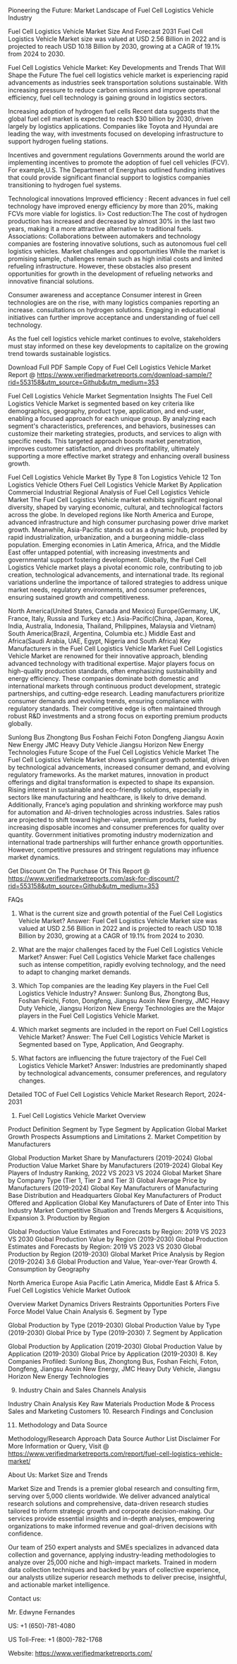 Pioneering the Future: Market Landscape of Fuel Cell Logistics Vehicle Industry


Fuel Cell Logistics Vehicle Market Size And Forecast 2031
Fuel Cell Logistics Vehicle Market size was valued at USD 2.56 Billion in 2022 and is projected to reach USD 10.18 Billion by 2030, growing at a CAGR of 19.1% from 2024 to 2030.

Fuel Cell Logistics Vehicle Market: Key Developments and Trends That Will Shape the Future
The fuel cell logistics vehicle market is experiencing rapid advancements as industries seek transportation solutions sustainable. With increasing pressure to reduce carbon emissions and improve operational efficiency, fuel cell technology is gaining ground in logistics sectors.

Increasing adoption of hydrogen fuel cells
Recent data suggests that the global fuel cell market is expected to reach $30 billion by 2030, driven largely by logistics applications. Companies like Toyota and Hyundai are leading the way, with investments focused on developing infrastructure to support hydrogen fueling stations.

Incentives and government regulations
Governments around the world are implementing incentives to promote the adoption of fuel cell vehicles (FCV). For example,U.S. The Department of Energyhas outlined funding initiatives that could provide significant financial support to logistics companies transitioning to hydrogen fuel systems.

Technological innovations
Improved efficiency : Recent advances in fuel cell technology have improved energy efficiency by more than 20%, making FCVs more viable for logistics. li>
Cost reduction:The The cost of hydrogen production has increased and decreased by almost 30% in the last two years, making it a more attractive alternative to traditional fuels.
Associations: Collaborations between automakers and technology companies are fostering innovative solutions, such as autonomous fuel cell logistics vehicles.
Market challenges and opportunities
While the market is promising sample, challenges remain such as high initial costs and limited refueling infrastructure. However, these obstacles also present opportunities for growth in the development of refueling networks and innovative financial solutions.

Consumer awareness and acceptance
Consumer interest in Green technologies are on the rise, with many logistics companies reporting an increase. consultations on hydrogen solutions. Engaging in educational initiatives can further improve acceptance and understanding of fuel cell technology.

As the fuel cell logistics vehicle market continues to evolve, stakeholders must stay informed on these key developments to capitalize on the growing trend towards sustainable logistics.

Download Full PDF Sample Copy of Fuel Cell Logistics Vehicle Market Report @ https://www.verifiedmarketreports.com/download-sample/?rid=553158&utm_source=Github&utm_medium=353

Fuel Cell Logistics Vehicle Market Segmentation Insights
The Fuel Cell Logistics Vehicle Market is segmented based on key criteria like demographics, geography, product type, application, and end-user, enabling a focused approach for each unique group. By analyzing each segment's characteristics, preferences, and behaviors, businesses can customize their marketing strategies, products, and services to align with specific needs. This targeted approach boosts market penetration, improves customer satisfaction, and drives profitability, ultimately supporting a more effective market strategy and enhancing overall business growth.

Fuel Cell Logistics Vehicle Market By Type
8 Ton Logistics Vehicle
12 Ton Logistics Vehicle
Others
Fuel Cell Logistics Vehicle Market By Application
Commercial
Industrial
Regional Analysis of Fuel Cell Logistics Vehicle Market
The Fuel Cell Logistics Vehicle market exhibits significant regional diversity, shaped by varying economic, cultural, and technological factors across the globe. In developed regions like North America and Europe, advanced infrastructure and high consumer purchasing power drive market growth. Meanwhile, Asia-Pacific stands out as a dynamic hub, propelled by rapid industrialization, urbanization, and a burgeoning middle-class population. Emerging economies in Latin America, Africa, and the Middle East offer untapped potential, with increasing investments and governmental support fostering development. Globally, the Fuel Cell Logistics Vehicle market plays a pivotal economic role, contributing to job creation, technological advancements, and international trade. Its regional variations underline the importance of tailored strategies to address unique market needs, regulatory environments, and consumer preferences, ensuring sustained growth and competitiveness.

North America(United States, Canada and Mexico)
Europe(Germany, UK, France, Italy, Russia and Turkey etc.)
Asia-Pacific(China, Japan, Korea, India, Australia, Indonesia, Thailand, Philippines, Malaysia and Vietnam)
South America(Brazil, Argentina, Columbia etc.)
Middle East and Africa(Saudi Arabia, UAE, Egypt, Nigeria and South Africa)
Key Manufacturers in the Fuel Cell Logistics Vehicle Market
Fuel Cell Logistics Vehicle Market are renowned for their innovative approach, blending advanced technology with traditional expertise. Major players focus on high-quality production standards, often emphasizing sustainability and energy efficiency. These companies dominate both domestic and international markets through continuous product development, strategic partnerships, and cutting-edge research. Leading manufacturers prioritize consumer demands and evolving trends, ensuring compliance with regulatory standards. Their competitive edge is often maintained through robust R&D investments and a strong focus on exporting premium products globally.

Sunlong Bus
Zhongtong Bus
Foshan Feichi
Foton
Dongfeng
Jiangsu Aoxin New Energy
JMC Heavy Duty Vehicle
Jiangsu Horizon New Energy Technologies
Future Scope of the Fuel Cell Logistics Vehicle Market
The Fuel Cell Logistics Vehicle Market shows significant growth potential, driven by technological advancements, increased consumer demand, and evolving regulatory frameworks. As the market matures, innovation in product offerings and digital transformation is expected to shape its expansion. Rising interest in sustainable and eco-friendly solutions, especially in sectors like manufacturing and healthcare, is likely to drive demand. Additionally, France’s aging population and shrinking workforce may push for automation and AI-driven technologies across industries. Sales ratios are projected to shift toward higher-value, premium products, fueled by increasing disposable incomes and consumer preferences for quality over quantity. Government initiatives promoting industry modernization and international trade partnerships will further enhance growth opportunities. However, competitive pressures and stringent regulations may influence market dynamics.

Get Discount On The Purchase Of This Report @ https://www.verifiedmarketreports.com/ask-for-discount/?rid=553158&utm_source=Github&utm_medium=353

FAQs
1. What is the current size and growth potential of the Fuel Cell Logistics Vehicle Market?
Answer: Fuel Cell Logistics Vehicle Market size was valued at USD 2.56 Billion in 2022 and is projected to reach USD 10.18 Billion by 2030, growing at a CAGR of 19.1% from 2024 to 2030.

2. What are the major challenges faced by the Fuel Cell Logistics Vehicle Market?
Answer: Fuel Cell Logistics Vehicle Market face challenges such as intense competition, rapidly evolving technology, and the need to adapt to changing market demands.

3. Which Top companies are the leading Key players in the Fuel Cell Logistics Vehicle Industry?
Answer: Sunlong Bus, Zhongtong Bus, Foshan Feichi, Foton, Dongfeng, Jiangsu Aoxin New Energy, JMC Heavy Duty Vehicle, Jiangsu Horizon New Energy Technologies are the Major players in the Fuel Cell Logistics Vehicle Market.

4. Which market segments are included in the report on Fuel Cell Logistics Vehicle Market?
Answer: The Fuel Cell Logistics Vehicle Market is Segmented based on Type, Application, And Geography.

5. What factors are influencing the future trajectory of the Fuel Cell Logistics Vehicle Market?
Answer: Industries are predominantly shaped by technological advancements, consumer preferences, and regulatory changes.

Detailed TOC of Fuel Cell Logistics Vehicle Market Research Report, 2024-2031
1. Fuel Cell Logistics Vehicle Market Overview

Product Definition
Segment by Type
Segment by Application
Global Market Growth Prospects
Assumptions and Limitations
2. Market Competition by Manufacturers

Global Production Market Share by Manufacturers (2019-2024)
Global Production Value Market Share by Manufacturers (2019-2024)
Global Key Players of Industry Ranking, 2022 VS 2023 VS 2024
Global Market Share by Company Type (Tier 1, Tier 2 and Tier 3)
Global Average Price by Manufacturers (2019-2024)
Global Key Manufacturers of Manufacturing Base Distribution and Headquarters
Global Key Manufacturers of Product Offered and Application
Global Key Manufacturers of Date of Enter into This Industry
Market Competitive Situation and Trends
Mergers & Acquisitions, Expansion
3. Production by Region

Global Production Value Estimates and Forecasts by Region: 2019 VS 2023 VS 2030
Global Production Value by Region (2019-2030)
Global Production Estimates and Forecasts by Region: 2019 VS 2023 VS 2030
Global Production by Region (2019-2030)
Global Market Price Analysis by Region (2019-2024) 3.6 Global Production and Value, Year-over-Year Growth
4. Consumption by Geography

North America
Europe
Asia Pacific
Latin America, Middle East & Africa
5. Fuel Cell Logistics Vehicle Market Outlook

Overview
Market Dynamics
Drivers
Restraints
Opportunities
Porters Five Force Model
Value Chain Analysis 
6. Segment by Type

Global Production by Type (2019-2030)
Global Production Value by Type (2019-2030)
Global Price by Type (2019-2030)
7. Segment by Application

Global Production by Application (2019-2030)
Global Production Value by Application (2019-2030)
Global Price by Application (2019-2030)
8. Key Companies Profiled: Sunlong Bus, Zhongtong Bus, Foshan Feichi, Foton, Dongfeng, Jiangsu Aoxin New Energy, JMC Heavy Duty Vehicle, Jiangsu Horizon New Energy Technologies

9. Industry Chain and Sales Channels Analysis

Industry Chain Analysis
Key Raw Materials
Production Mode & Process
Sales and Marketing
Customers
10. Research Findings and Conclusion

11. Methodology and Data Source

Methodology/Research Approach
Data Source
Author List
Disclaimer
For More Information or Query, Visit @ https://www.verifiedmarketreports.com/report/fuel-cell-logistics-vehicle-market/

About Us: Market Size and Trends

Market Size and Trends is a premier global research and consulting firm, serving over 5,000 clients worldwide. We deliver advanced analytical research solutions and comprehensive, data-driven research studies tailored to inform strategic growth and corporate decision-making. Our services provide essential insights and in-depth analyses, empowering organizations to make informed revenue and goal-driven decisions with confidence.

Our team of 250 expert analysts and SMEs specializes in advanced data collection and governance, applying industry-leading methodologies to analyze over 25,000 niche and high-impact markets. Trained in modern data collection techniques and backed by years of collective experience, our analysts utilize superior research methods to deliver precise, insightful, and actionable market intelligence.

Contact us:

Mr. Edwyne Fernandes

US: +1 (650)-781-4080

US Toll-Free: +1 (800)-782-1768

Website: https://www.verifiedmarketreports.com/
